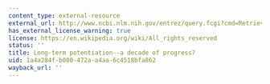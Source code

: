 ```yaml
---
content_type: external-resource
external_url: http://www.ncbi.nlm.nih.gov/entrez/query.fcgi?cmd=Retrieve&db=PubMed&dopt=Citation&list_uids=10489359
has_external_license_warning: true
license: https://en.wikipedia.org/wiki/All_rights_reserved
status: ''
title: Long-term potentiation--a decade of progress?
uid: 1a4a284f-b080-472a-a4aa-6c4518bfa862
wayback_url: ''
---
```

